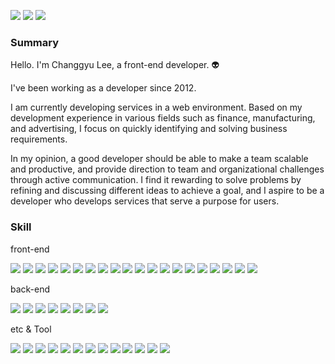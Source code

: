 <p>
  <a href="https://www.linkedin.com/in/%EC%B0%BD%EA%B7%9C-%EC%9D%B4-717245123/" target="_blank"><img src="https://img.shields.io/badge/ChanggyuLEE-0A66C2?style=flat-square&logo=Linkedin&logoColor=white"/></a>
  <a href="mailto:ziziana0507@gmail.com" target="_blank"><img src="https://img.shields.io/badge/ziziana0507@gmail.com-EA4335?style=flat-square&logo=Gmail&logoColor=white"/></a>
  <a href="https://arusantimo.github.io" target="_blank"><img src="https://img.shields.io/badge/Blog-FF9800?style=flat-square&logo=bloglovin&logoColor=white"/></a>    
</p>


### Summary

Hello. I'm Changgyu Lee, a front-end developer. 👽

I've been working as a developer since 2012. 

I am currently developing services in a web environment. Based on my development experience in various fields such as finance, manufacturing, and advertising, I focus on quickly identifying and solving business requirements.

In my opinion, a good developer should be able to make a team scalable and productive, and provide direction to team and organizational challenges through active communication.
I find it rewarding to solve problems by refining and discussing different ideas to achieve a goal, and I aspire to be a developer who develops services that serve a purpose for users.




### Skill
<p>
  front-end
</p>
<p>
  <img src="https://img.shields.io/badge/typescript-4695EB?style=flat-square&logo=typescript&logoColor=white"/>
  <img src="https://img.shields.io/badge/react-61DAFB?style=flat-square&logo=React&logoColor=black"/>
  <img src="https://img.shields.io/badge/reactNative-61DAFB?style=flat-square&logo=React&logoColor=black"/>
  <img src="https://img.shields.io/badge/vuejs-3DDC84?style=flat-square&logo=vuedotjs&logoColor=white"/>
  <img src="https://img.shields.io/badge/nextjs-000000?style=flat-square&logo=nextdotjs&logoColor=white"/>
  <img src="https://img.shields.io/badge/tailwindcss-06B6D4?style=flat-square&logo=tailwindcss&logoColor=white"/>
  <img src="https://img.shields.io/badge/styledcomponents-DB7093?style=flat-square&logo=styledcomponents&logoColor=white"/>
  <img src="https://img.shields.io/badge/sass-CC6699?style=flat-square&logo=sass&logoColor=white"/>
  <img src="https://img.shields.io/badge/shadchui-000000?style=flat-square&logo=shadcnui&logoColor=white"/>
  <img src="https://img.shields.io/badge/tanstackQuery-FF4154?style=flat-square&logo=reactquery&logoColor=white"/>
  <img src="https://img.shields.io/badge/zod-3E67B1?style=flat-square&logo=zod&logoColor=white"/>  
  <img src="https://img.shields.io/badge/recoil-3578E5?style=flat-square&logo=recoil&logoColor=white"/>
  <img src="https://img.shields.io/badge/zustand-4a2d17?style=flat-square&logo=&logoColor=white"/>
  <img src="https://img.shields.io/badge/rxjs-B7178C?style=flat-square&logo=reactivex&logoColor=white"/>
  <img src="https://img.shields.io/badge/mobx-FF9955?style=flat-square&logo=mobx&logoColor=white"/>
  <img src="https://img.shields.io/badge/mobxStateTree-FF7102?style=flat-square&logo=mobxstatetree&logoColor=white"/>
  <img src="https://img.shields.io/badge/redux-764ABC?style=flat-square&logo=redux&logoColor=white"/>
  <img src="https://img.shields.io/badge/reduxSaga-999999?style=flat-square&logo=reduxsaga&logoColor=white"/>
  <img src="https://img.shields.io/badge/webgl-990000?style=flat-square&logo=webgl&logoColor=white"/>
  <img src="https://img.shields.io/badge/d3-F9A03C?style=flat-square&logo=d3dotjs&logoColor=white"/>
</p>

<p>
  back-end
</p>
<p>
  <img src="https://img.shields.io/badge/python-3776AB?style=flat-square&logo=python&logoColor=white"/>
  <img src="https://img.shields.io/badge/nodejs-5FA04E?style=flat-square&logo=nodedotjs&logoColor=black"/>
  <img src="https://img.shields.io/badge/nestjs-E0234E?style=flat-square&logo=nestjs&logoColor=black"/>
  <img src="https://img.shields.io/badge/fastapi-009688?style=flat-square&logo=fastapi&logoColor=white"/>
  <img src="https://img.shields.io/badge/mongodb-47A248?style=flat-square&logo=mongodb&logoColor=white"/>
  <img src="https://img.shields.io/badge/postgresql-4169E1?style=flat-square&logo=postgresql&logoColor=white"/>
  <img src="https://img.shields.io/badge/prisma-2D3748?style=flat-square&logo=prisma&logoColor=white"/>
  <img src="https://img.shields.io/badge/graphql-E10098?style=flat-square&logo=graphql&logoColor=white"/>
</p>

<p>
  etc & Tool
</p>

<p>
  <img src="https://img.shields.io/badge/linux-FCC624?style=flat-square&logo=linux&logoColor=white"/>
  <img src="https://img.shields.io/badge/git-F05032?style=flat-square&logo=git&logoColor=black"/>
  <img src="https://img.shields.io/badge/docker-2496ED?style=flat-square&logo=docker&logoColor=black"/>
  <img src="https://img.shields.io/badge/nginx-009639?style=flat-square&logo=nginx&logoColor=white"/>
  <img src="https://img.shields.io/badge/sentry-362D59?style=flat-square&logo=sentry&logoColor=white"/>
  <img src="https://img.shields.io/badge/jenkins-D24939?style=flat-square&logo=jenkins&logoColor=white"/>
  <img src="https://img.shields.io/badge/prisma-2D3748?style=flat-square&logo=prisma&logoColor=white"/>
  <img src="https://img.shields.io/badge/vite-646CFF?style=flat-square&logo=vite&logoColor=white"/>
  <img src="https://img.shields.io/badge/webpack-8DD6F9?style=flat-square&logo=webpack&logoColor=white"/>
  <img src="https://img.shields.io/badge/turborepo-EF4444?style=flat-square&logo=turborepo&logoColor=white"/>
  <img src="https://img.shields.io/badge/vitest-6E9F18?style=flat-square&logo=vitest&logoColor=white"/>
  <img src="https://img.shields.io/badge/playwright-0f6b28?style=flat-square&logo=playwright&logoColor=white"/>
  <img src="https://img.shields.io/badge/langchain-1C3C3C?style=flat-square&logo=langchain&logoColor=white"/>
</p>

